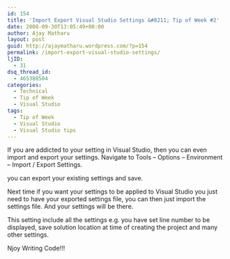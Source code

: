 ```yaml
---
id: 154
title: 'Import Export Visual Studio Settings &#8211; Tip of Week #2'
date: 2008-09-30T13:05:49+00:00
author: Ajay Matharu
layout: post
guid: http://ajaymatharu.wordpress.com/?p=154
permalink: /import-export-visual-studio-settings/
ljID:
  - 31
dsq_thread_id:
  - 465388504
categories:
  - Technical
  - Tip of Week
  - Visual Studio
tags:
  - Tip of Week
  - Visual Studio
  - Visual Studio tips
---
```

If you are addicted to your setting in Visual Studio, then you can even import and export your settings. Navigate to Tools – Options – Environment – Import / Export Settings.
  
you can export your existing settings and save.

Next time if you want your settings to be applied to Visual Studio you just need to have your exported settings file, you can then just import the settings file. And your settings will be there.

This setting include all the settings e.g. you have set line number to be displayed, save solution location at time of creating the project and many other settings.

Njoy Writing Code!!!